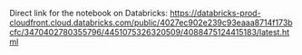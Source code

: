 Direct link for the notebook on Databricks:
https://databricks-prod-cloudfront.cloud.databricks.com/public/4027ec902e239c93eaaa8714f173bcfc/3470402780355796/4451075326320509/4088475124415183/latest.html
